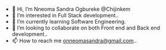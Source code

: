 - 👋 Hi, I’m Nneoma Sandra Ogbureke @Chijinkem
- 👀 I’m interested in Full Stack development..
- 🌱 I’m currently learning Software Engineering.
- 💞️ I’m looking to collaborate on both Front end and Back end development..
- 📫 How to reach me onneomasandra@gmail.com..

<!---
Chijinkem/Chijinkem is a ✨ special ✨ repository because its `README.md` (this file) appears on your GitHub profile.
You can click the Preview link to take a look at your changes.
--->
